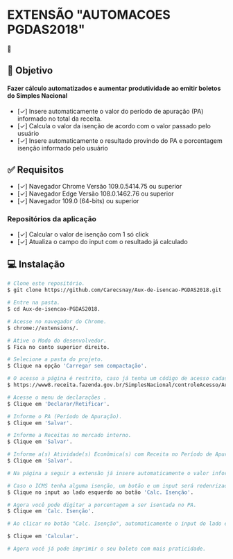 #  EXTENSÃO "AUTOMACOES PGDAS2018"
 📅

## :dart: Objetivo
#### Fazer cálculo automatizados e aumentar produtividade ao emitir boletos do Simples Nacional
- [✓] Insere automaticamente o valor do período de apuração (PA) informado no total da receita.
- [✓] Calcula o valor da isenção de acordo com o valor passado pelo usuário
- [✓] Insere automaticamente o resultado provindo do PA e porcentagem isenção informado pelo usuário


## :white_check_mark: Requisitos
- [✓] Navegador Chrome Versão 109.0.5414.75 ou superior
- [✓] Navegador Edge Versão 108.0.1462.76 ou superior
- [✓] Navegador 109.0 (64-bits) ou superior

### Repositórios da aplicação
- [✓] Calcular o valor de isenção com 1 só click
- [✓] Atualiza o campo do input com o resultado já calculado

## :computer: Instalação ##
```bash
# Clone este repositório.
$ git clone https://github.com/Carecsnay/Aux-de-isencao-PGDAS2018.git

# Entre na pasta.
$ cd Aux-de-isencao-PGDAS2018.

# Acesse no navegador do Chrome.
$ chrome://extensions/.

# Ative o Modo do desenvolvedor.
$ Fica no canto superior direito.

# Selecione a pasta do projeto.
$ Clique na opção 'Carregar sem compactação'.

# O acesso a página é restrito, caso já tenha um código de acesso cadastrado basta acessar o link abaixo.
$ https://www8.receita.fazenda.gov.br/SimplesNacional/controleAcesso/Autentica.aspx?id=60

# Acesse o menu de declarações .
$ Clique em 'Declarar/Retificar'.

# Informe o PA (Período de Apuração).
$ Clique em 'Salvar'.

# Informe a Receitas no mercado interno.
$ Clique em 'Salvar'.

# Informe a(s) Atividade(s) Econômica(s) com Receita no Período de Apuração.
$ Clique em 'Salvar'.

# Na página a seguir a extensão já insere automaticamente o valor informado na receita no mercado interno.

# Caso o ICMS tenha alguma isenção, um botão e um input será redenrizado na página.
$ Clique no input ao lado esquerdo ao botão 'Calc. Isenção'.

# Agora você pode digitar a porcentagem a ser isentada no PA.
$ Clique em 'Calc. Isenção'.

# Ao clicar no botão "Calc. Isenção", automaticamente o input do lado esquerdo será atualizado com o valor já calculado, por exemplo: o PA foi de 10.000,00 e teve 50% de isenção, o valor a ser inserido no input será 5.000,00.

$ Clique em 'Calcular'.

# Agora você já pode imprimir o seu boleto com mais praticidade.
```
